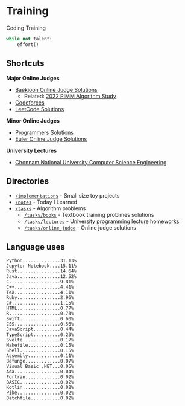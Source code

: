 # Training
Coding Training

```python
while not talent:
    effort()
```

## Shortcuts
**Major Online Judges**
* [Baekjoon Online Judge Solutions](./tasks/online_judge/baekjoon/)
  * Related: [2022 PIMM Algorithm Study](https://github.com/rootachieve/Algorithm-study)
* [Codeforces](./tasks/online_judge/codeforces/)
* [LeetCode Solutions](./tasks/online_judge/leetcode/)

**Minor Online Judges**
* [Programmers Solutions](./tasks/online_judge/programmers)
* [Euler Online Judge Solutions](./tasks/online_judge/euleroj)

**University Lectures**
* [Chonnam National University Computer Science Engineering](./tasks/lectures/jnu/)

## Directories
* [`/implementations`](./implementations/) - Small size toy projects
* [`/notes`](./notes/) - Today I Learned
* [`/tasks`](./tasks/) - Algorithm problems
  * [`/tasks/books`](./tasks/books/) - Textbook training problmes solutions
  * [`/tasks/lectures`](./tasks/lectures/) - University programming lecture homeworks
  * [`/tasks/online_judge`](./tasks/online_judge/) - Online judge solutions

## Language uses
```
Python..............31.13%
Jupyter Notebook....15.11%
Rust................14.64%
Java................12.52%
C...................9.81%
C++.................4.41%
TeX.................4.11%
Ruby................2.96%
C#..................1.15%
HTML................0.77%
R...................0.73%
Swift...............0.60%
CSS.................0.56%
JavaScript..........0.44%
TypeScript..........0.23%
Svelte..............0.17%
Makefile............0.15%
Shell...............0.15%
Assembly............0.11%
Befunge.............0.07%
Visual Basic .NET...0.05%
Ada.................0.04%
Fortran.............0.02%
BASIC...............0.02%
Kotlin..............0.02%
Pike................0.02%
Batchfile...........0.02%
```
